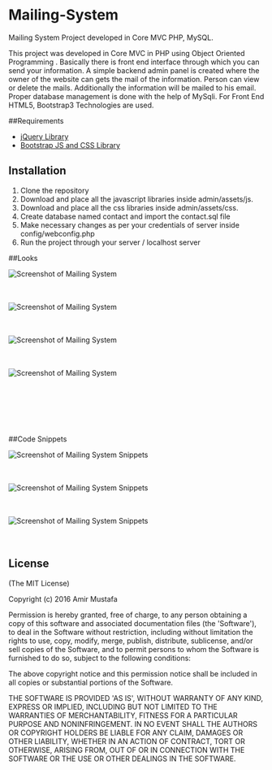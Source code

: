 # Mailing-System
Mailing System Project developed in Core MVC PHP, MySQL.

This project was developed in Core MVC in PHP  using Object Oriented Programming .  Basically there is front end interface through which you can send your information. A simple backend admin panel is created where the owner of the website can gets the mail of the information. Person can view or delete the mails. Additionally the information  will be mailed to his email. Proper database management is done with the help of MySqli.
For Front End HTML5, Bootstrap3 Technologies are used.


##Requirements
- [jQuery Library](https://angularjs.org/)
- [Bootstrap JS and CSS Library](https://v4-alpha.getbootstrap.com/getting-started/download/)

## Installation

1. Clone the repository
2. Download and place all the javascript libraries inside admin/assets/js.
3. Download and place all the css libraries inside admin/assets/css.
4. Create database named contact and import the contact.sql file
5. Make necessary changes as per your credentials of server inside config/webconfig.php
5. Run the project through your server / localhost server

##Looks

![Screenshot of Mailing System](https://cloud.githubusercontent.com/assets/15896579/22182480/d081146e-e0cb-11e6-93df-ec961275bfd6.jpg?raw=true "Screenshot of Mailing System")
<br/><br/><br/>

![Screenshot of Mailing System](https://cloud.githubusercontent.com/assets/15896579/22182481/d0a161f6-e0cb-11e6-87ee-1456e3981c9f.jpg?raw=true "Screenshot of Mailing System")
<br/><br/><br/>

![Screenshot of Mailing System](https://cloud.githubusercontent.com/assets/15896579/22182475/d078775a-e0cb-11e6-973d-d09955e0035b.jpg?raw=true "Screenshot of Mailing System")
<br/><br/><br/>

![Screenshot of Mailing System](https://cloud.githubusercontent.com/assets/15896579/22182477/d07ab4fc-e0cb-11e6-8890-8010d7cad253.jpg?raw=true "Screenshot of Mailing System")
<br/><br/><br/>

<br/><br/><br/>

##Code Snippets

![Screenshot of Mailing System Snippets](https://cloud.githubusercontent.com/assets/15896579/22182476/d07880e2-e0cb-11e6-817e-e1807ab0ce12.jpg?raw=true "Screenshot of Mailing System's Code Snippets")
<br/><br/><br/>

![Screenshot of Mailing System Snippets](https://cloud.githubusercontent.com/assets/15896579/22182479/d07bf380-e0cb-11e6-85af-a43a29caea93.jpg?raw=true "Screenshot of Mailing System's Code Snippets")
<br/><br/><br/>

![Screenshot of Mailing System Snippets](ttps://cloud.githubusercontent.com/assets/15896579/22182478/d07af688-e0cb-11e6-9e2f-8c949f19c3e6.jpg?raw=true "Screenshot of Mailing System's Code Snippets")
<br/><br/><br/>

## License

(The MIT License)

Copyright (c) 2016 Amir Mustafa

Permission is hereby granted, free of charge, to any person obtaining
a copy of this software and associated documentation files (the
'Software'), to deal in the Software without restriction, including
without limitation the rights to use, copy, modify, merge, publish,
distribute, sublicense, and/or sell copies of the Software, and to
permit persons to whom the Software is furnished to do so, subject to
the following conditions:

The above copyright notice and this permission notice shall be
included in all copies or substantial portions of the Software.

THE SOFTWARE IS PROVIDED 'AS IS', WITHOUT WARRANTY OF ANY KIND,
EXPRESS OR IMPLIED, INCLUDING BUT NOT LIMITED TO THE WARRANTIES OF
MERCHANTABILITY, FITNESS FOR A PARTICULAR PURPOSE AND NONINFRINGEMENT.
IN NO EVENT SHALL THE AUTHORS OR COPYRIGHT HOLDERS BE LIABLE FOR ANY
CLAIM, DAMAGES OR OTHER LIABILITY, WHETHER IN AN ACTION OF CONTRACT,
TORT OR OTHERWISE, ARISING FROM, OUT OF OR IN CONNECTION WITH THE
SOFTWARE OR THE USE OR OTHER DEALINGS IN THE SOFTWARE.
